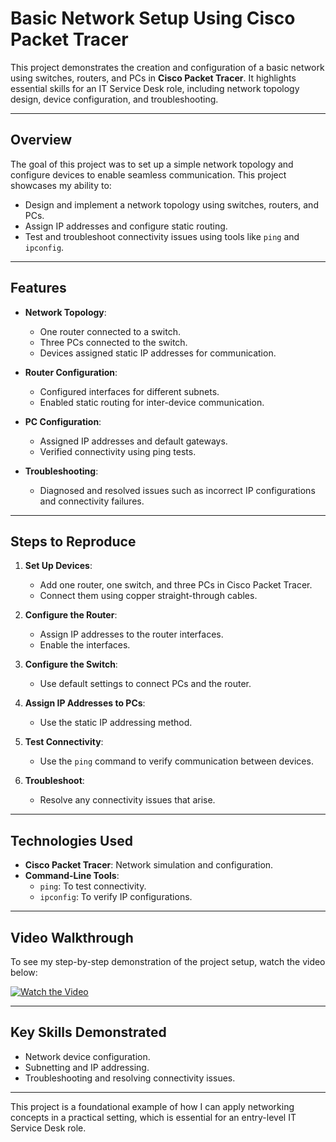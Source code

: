 # Basic Network Setup Using Cisco Packet Tracer

This project demonstrates the creation and configuration of a basic network using switches, routers, and PCs in **Cisco Packet Tracer**. It highlights essential skills for an IT Service Desk role, including network topology design, device configuration, and troubleshooting.

---

## Overview

The goal of this project was to set up a simple network topology and configure devices to enable seamless communication. This project showcases my ability to:
- Design and implement a network topology using switches, routers, and PCs.
- Assign IP addresses and configure static routing.
- Test and troubleshoot connectivity issues using tools like `ping` and `ipconfig`.

---

## Features

- **Network Topology**: 
  - One router connected to a switch.
  - Three PCs connected to the switch.
  - Devices assigned static IP addresses for communication.

- **Router Configuration**:
  - Configured interfaces for different subnets.
  - Enabled static routing for inter-device communication.

- **PC Configuration**:
  - Assigned IP addresses and default gateways.
  - Verified connectivity using ping tests.

- **Troubleshooting**:
  - Diagnosed and resolved issues such as incorrect IP configurations and connectivity failures.

---

## Steps to Reproduce

1. **Set Up Devices**:
   - Add one router, one switch, and three PCs in Cisco Packet Tracer.
   - Connect them using copper straight-through cables.

2. **Configure the Router**:
   - Assign IP addresses to the router interfaces.
   - Enable the interfaces.

3. **Configure the Switch**:
   - Use default settings to connect PCs and the router.

4. **Assign IP Addresses to PCs**:
   - Use the static IP addressing method.

5. **Test Connectivity**:
   - Use the `ping` command to verify communication between devices.

6. **Troubleshoot**:
   - Resolve any connectivity issues that arise.

---

## Technologies Used

- **Cisco Packet Tracer**: Network simulation and configuration.
- **Command-Line Tools**:
  - `ping`: To test connectivity.
  - `ipconfig`: To verify IP configurations.

---

## Video Walkthrough

To see my step-by-step demonstration of the project setup, watch the video below:

[![Watch the Video](https://img.youtube.com/vi/ATo3ofKWdos/0.jpg)](https://www.youtube.com/watch?v=ATo3ofKWdos)

---

## Key Skills Demonstrated

- Network device configuration.
- Subnetting and IP addressing.
- Troubleshooting and resolving connectivity issues.

---

This project is a foundational example of how I can apply networking concepts in a practical setting, which is essential for an entry-level IT Service Desk role.
